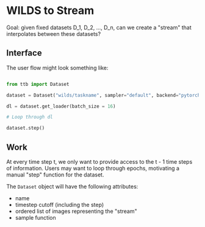 # WILDS to Stream

Goal: given fixed datasets D_1, D_2, ..., D_n, can we create a "stream" that interpolates between these datasets?

## Interface

The user flow might look something like:

```python

from ttb import Dataset

dataset = Dataset("wilds/taskname", sampler="default", backend="pytorch")

dl = dataset.get_loader(batch_size = 16)

# Loop through dl

dataset.step()
```

## Work

At every time step t, we only want to provide access to the t - 1 time steps of information. Users may want to loop through epochs, motivating a manual "step" function for the dataset.

The `Dataset` object will have the following attributes:

* name
* timestep cutoff (including the step)
* ordered list of images representing the "stream"
* sample function

